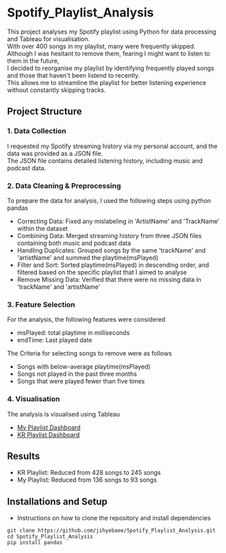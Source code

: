 # Spotify_Playlist_Analysis

This project analyses my Spotify playlist using Python for data processing and Tableau for visualisation.\
With over 400 songs in my playlist, many were frequently skipped.\
Although I was hesitant to remove them, fearing I might want to listen to them in the future,\
I decided to reorganise my playlist by identifying frequently played songs and those that haven't been listend to recently.\
This allows me to streamline the playlist for better listening experience without constantly skipping tracks.


## Project Structure

### 1. Data Collection
I requested my Spotify streaming history via my personal account, and the data was provided as a JSON file.\
The JSON file contains detailed listening history, including music and podcast data.

### 2. Data Cleaning & Preprocessing
To prepare the data for analysis, I used the following steps using python pandas
- Correcting Data: Fixed any mislabeling in 'ArtistName' and 'TrackName' within the dataset
- Combining Data: Merged streaming history from three JSON files containing both music and podcast data
- Handling Duplicates: Grouped songs by the same 'trackName' and 'artistName' and summed the playtime(msPlayed)
- Filter and Sort: Sorted playtime(msPlayed) in descending order, and filtered based on the specific playlist that I aimed to analyse
- Remove Missing Data: Verified that there were no missing data in 'trackName' and 'artistName'


### 3. Feature Selection
For the analysis, the following features were considered
- msPlayed: total playtime in milliseconds
- endTime: Last played date

The Criteria for selecting songs to remove were as follows
- Songs with below-average playtime(msPlayed)
- Songs not played in the past three months
- Songs that were played fewer than five times

### 4. Visualisation
The analysis is visualised using Tableau
- [My Playlist Dashboard](https://public.tableau.com/app/profile/jihye.bae7934/viz/PlaylistDashboardforMyPlaylist/PlaylistAnalysis#1)
- [KR Playlist Dashboard](https://public.tableau.com/app/profile/jihye.bae7934/viz/PlaylistDashboard_17235772954290/1)


## Results
- KR Playlist: Reduced from 428 songs to 245 songs
- My Playlist: Reduced from 136 songs to 93 songs


## Installations and Setup
- Instructions on how to clone the repository and install dependencies
```
git clone https://github.com/jihyebaee/Spotify_Playlist_Analysis.git
cd Spotify_Playlist_Analysis
pip install pandas
``` 